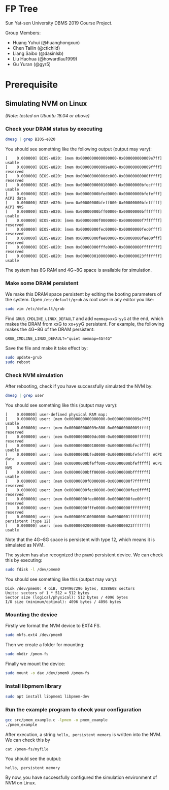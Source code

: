 # FP Tree

Sun Yat-sen University DBMS 2019 Course Project.

Group Members:

- Huang Yuhui (@huanghongxun)
- Chen Tailin (@ctlchild)
- Liang Saibo (@dasinlsb)
- Liu Haohua (@howardlau1999)
- Gu Yuran (@gyr5)

# Prerequisite

## Simulating NVM on Linux

*(Note: tested on Ubuntu 18.04 or above)*

### Check your DRAM status by executing 

```bash
dmesg | grep BIOS-e820
```

You should see something like the following output (output may vary):

```
[    0.000000] BIOS-e820: [mem 0x0000000000000000-0x000000000009e7ff] usable
[    0.000000] BIOS-e820: [mem 0x000000000009e800-0x000000000009ffff] reserved
[    0.000000] BIOS-e820: [mem 0x00000000000dc000-0x00000000000fffff] reserved
[    0.000000] BIOS-e820: [mem 0x0000000000100000-0x00000000bfecffff] usable
[    0.000000] BIOS-e820: [mem 0x00000000bfed0000-0x00000000bfefefff] ACPI data
[    0.000000] BIOS-e820: [mem 0x00000000bfeff000-0x00000000bfefffff] ACPI NVS
[    0.000000] BIOS-e820: [mem 0x00000000bff00000-0x00000000bfffffff] usable
[    0.000000] BIOS-e820: [mem 0x00000000f0000000-0x00000000f7ffffff] reserved
[    0.000000] BIOS-e820: [mem 0x00000000fec00000-0x00000000fec0ffff] reserved
[    0.000000] BIOS-e820: [mem 0x00000000fee00000-0x00000000fee00fff] reserved
[    0.000000] BIOS-e820: [mem 0x00000000fffe0000-0x00000000ffffffff] reserved
[    0.000000] BIOS-e820: [mem 0x0000000100000000-0x000000023fffffff] usable
```

The system has 8G RAM and 4G~8G space is available for simulation. 

### Make some DRAM persistent

We make this DRAM space persistent by editing the booting parameters of the system. Open `/etc/default/grub` as root user in any editor you like:

```bash
sudo vim /etc/default/grub
```

Find `GRUB_CMDLINE_LINUX_DEFAULT` and add `memmap=xxG!yyG` at the end, which makes the DRAM from xxG to xx+yyG persistent. For example, the following makes the 4G~8G of the DRAM persistent:

```
GRUB_CMDLINE_LINUX_DEFAULT="quiet memmap=4G!4G"
```

Save the file and make it take effect by:

```bash
sudo update-grub
sudo reboot
```

### Check NVM simulation

After rebooting, check if you have successfully simulated the NVM by:

```bash
dmesg | grep user
```

You should see something like this (output may vary):

```
[    0.000000] user-defined physical RAM map:
[    0.000000] user: [mem 0x0000000000000000-0x000000000009e7ff] usable
[    0.000000] user: [mem 0x000000000009e800-0x000000000009ffff] reserved
[    0.000000] user: [mem 0x00000000000dc000-0x00000000000fffff] reserved
[    0.000000] user: [mem 0x0000000000100000-0x00000000bfecffff] usable
[    0.000000] user: [mem 0x00000000bfed0000-0x00000000bfefefff] ACPI data
[    0.000000] user: [mem 0x00000000bfeff000-0x00000000bfefffff] ACPI NVS
[    0.000000] user: [mem 0x00000000bff00000-0x00000000bfffffff] usable
[    0.000000] user: [mem 0x00000000f0000000-0x00000000f7ffffff] reserved
[    0.000000] user: [mem 0x00000000fec00000-0x00000000fec0ffff] reserved
[    0.000000] user: [mem 0x00000000fee00000-0x00000000fee00fff] reserved
[    0.000000] user: [mem 0x00000000fffe0000-0x00000000ffffffff] reserved
[    0.000000] user: [mem 0x0000000100000000-0x00000001ffffffff] persistent (type 12)
[    0.000000] user: [mem 0x0000000200000000-0x000000023fffffff] usable

```

Note that the 4G~8G space is persistent with type 12, which means it is simulated as NVM.

The system has also recognized the `pmem0` persistent device. We can check this by executing:

```bash
sudo fdisk -l /dev/pmem0
```

You should see something like this (output may vary):

```
Disk /dev/pmem0: 4 GiB, 4294967296 bytes, 8388608 sectors
Units: sectors of 1 * 512 = 512 bytes
Sector size (logical/physical): 512 bytes / 4096 bytes
I/O size (minimum/optimal): 4096 bytes / 4096 bytes
```

### Mounting the device

Firstly we format the NVM device to EXT4 FS.

```bash
sudo mkfs.ext4 /dev/pmem0
```

Then we create a folder for mounting:

```bash
sudo mkdir /pmem-fs
```

Finally we mount the device:

```bash
sudo mount -o dax /dev/pmem0 /pmem-fs
```

### Install libpmem library

```bash
sudo apt install libpmem1 libpmem-dev
```

### Run the example program to check your configuration

```bash
gcc src/pmem_example.c -lpmem -o pmem_example
./pmem_example
```

After execution, a string `hello, persistent memory` is written into the NVM. We can check this by

```
cat /pmem-fs/myfile
```

You should see the output: 

```
hello, persistent memory
```

By now, you have successfully configured the simulation environment of NVM on Linux.
